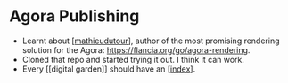 # Agora Publishing

 - Learnt about [[mathieudutour]], author of the most promising rendering solution for the Agora: https://flancia.org/go/agora-rendering.
 - Cloned that repo and started trying it out. I think it can work.
 - Every [[digital garden]] should have an [[index]].


[//begin]: # "Autogenerated link references for markdown compatibility"
[mathieudutour]: mathieudutour "Mathieudutour"
[index]: index "Index"
[//end]: # "Autogenerated link references"